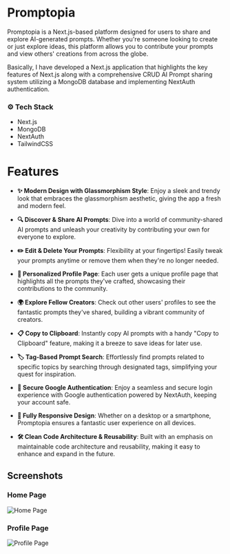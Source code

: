 # Promptopia

Promptopia is a Next.js-based platform designed for users to share and explore AI-generated prompts. Whether you're someone looking to create or just explore ideas, this platform allows you to contribute your prompts and view others' creations from across the globe.

Basically, I have developed a Next.js application that highlights the key features of Next.js along with a comprehensive CRUD AI Prompt sharing system utilizing a MongoDB database and implementing NextAuth authentication.

### ⚙️ Tech Stack
- Next.js
- MongoDB
- NextAuth
- TailwindCSS

# Features

- **✨ Modern Design with Glassmorphism Style**: Enjoy a sleek and trendy look that embraces the glassmorphism aesthetic, giving the app a fresh and modern feel.

- **🔍 Discover & Share AI Prompts**: Dive into a world of community-shared AI prompts and unleash your creativity by contributing your own for everyone to explore.

- **✏️ Edit & Delete Your Prompts**: Flexibility at your fingertips! Easily tweak your prompts anytime or remove them when they're no longer needed.

- **👤 Personalized Profile Page**: Each user gets a unique profile page that highlights all the prompts they've crafted, showcasing their contributions to the community.

- **🌍 Explore Fellow Creators**: Check out other users' profiles to see the fantastic prompts they've shared, building a vibrant community of creators.

- **📋 Copy to Clipboard**: Instantly copy AI prompts with a handy "Copy to Clipboard" feature, making it a breeze to save ideas for later use.

- **🏷️ Tag-Based Prompt Search**: Effortlessly find prompts related to specific topics by searching through designated tags, simplifying your quest for inspiration.

- **🔐 Secure Google Authentication**: Enjoy a seamless and secure login experience with Google authentication powered by NextAuth, keeping your account safe.

- **📱 Fully Responsive Design**: Whether on a desktop or a smartphone, Promptopia ensures a fantastic user experience on all devices.

- **🛠️ Clean Code Architecture & Reusability**: Built with an emphasis on maintainable code architecture and reusability, making it easy to enhance and expand in the future.

## Screenshots

### Home Page
![Home Page](file-9Cxw3amjmPzMXfWD3unmdtu5)

### Profile Page
![Profile Page](file-9HB3z08xMUXtFl97XzA7ftXt)

